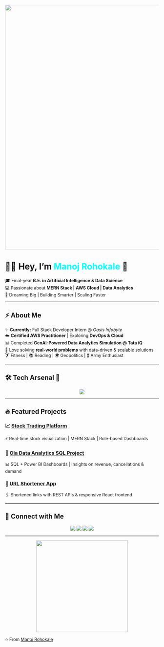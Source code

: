 <!-- Futuristic Banner -->
<p align="center">
  <img src="https://i.gifer.com/origin/71/712f6e29fc9f7ef6e5a94a541f6278d8.gif" width="800"/>
</p>

# 👨‍💻 Hey, I’m <span style="color:#00FFFF">Manoj Rohokale</span> 🌌  

🎓 Final-year **B.E. in Artificial Intelligence & Data Science**  
💻 Passionate about **MERN Stack | AWS Cloud | Data Analytics**  
🚀 Dreaming Big | Building Smarter | Scaling Faster  

---

## ⚡ About Me  

✨ **Currently:** Full Stack Developer Intern @ *Oasis Infobyte*  
☁️ **Certified AWS Practitioner** | Exploring **DevOps & Cloud**  
📊 Completed **GenAI-Powered Data Analytics Simulation @ Tata iQ**  
🔭 Love solving **real-world problems** with data-driven & scalable solutions  
🏋️ Fitness | 📚 Reading | 🌍 Geopolitics | 🎖️ Army Enthusiast  

---

## 🛠️ Tech Arsenal 🚀  

<p align="center">
<img src="https://skillicons.dev/icons?i=cpp,python,js,react,nodejs,express,mongodb,bootstrap,aws,docker,git,github,linux,sql" />
</p>

---

## 🔥 Featured Projects  

### 📈 [Stock Trading Platform](https://github.com/ManojRohokale/stock-trading-platform.git)  
⚡ Real-time stock visualization | MERN Stack | Role-based Dashboards  

### 🚖 [Ola Data Analytics SQL Project](https://github.com/ManojRohokale/Ola-Data-Analytics-SQL-Project.git)  
📊 SQL + Power BI Dashboards | Insights on revenue, cancellations & demand  

### 🔗 [URL Shortener App](https://github.com/ManojRohokale/url-shortener-app.git)  
🖇️ Shortened links with REST APIs & responsive React frontend    

---

## 🤝 Connect with Me  

<p align="center">
  <a href="mailto:manojrohokale221@gmail.com"><img src="https://img.shields.io/badge/Gmail-D14836?logo=gmail&logoColor=white" /></a>
  <a href="https://linkedin.com/in/manoj-rohokale"><img src="https://img.shields.io/badge/LinkedIn-0077B5?logo=linkedin&logoColor=white" /></a>
  <a href="https://github.com/ManojRohokale"><img src="https://img.shields.io/badge/GitHub-100000?logo=github&logoColor=white" /></a>
  <a href="tel:+917385024281"><img src="https://img.shields.io/badge/Phone-25D366?logo=whatsapp&logoColor=white" /></a>
</p>

---

<p align="center">
  <img src="https://i.gifer.com/3d12.gif" width="300"/>
</p>

⭐️ From [Manoj Rohokale](https://github.com/ManojRohokale)
